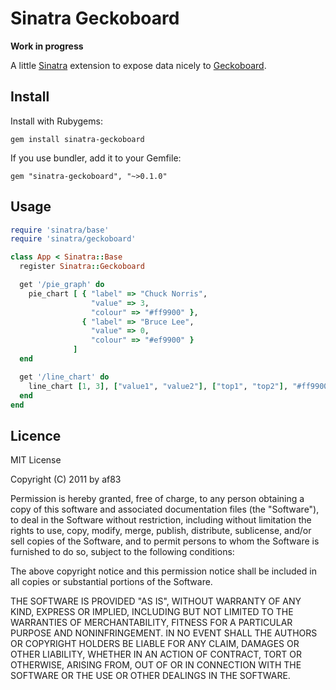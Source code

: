 # Sinatra Geckoboard

**Work in progress**

A little [Sinatra](http://www.sinatrarb.com/) extension to expose data nicely to [Geckoboard](http://www.geckoboard.com/).

## Install

Install with Rubygems:

    gem install sinatra-geckoboard

If you use bundler, add it to your Gemfile:

    gem "sinatra-geckoboard", "~>0.1.0"

## Usage

```ruby
require 'sinatra/base'
require 'sinatra/geckoboard'

class App < Sinatra::Base
  register Sinatra::Geckoboard

  get '/pie_graph' do
    pie_chart [ { "label" => "Chuck Norris",
                  "value" => 3,
                  "colour" => "#ff9900" },
                { "label" => "Bruce Lee",
                  "value" => 0,
                  "colour" => "#ef9900" }
              ]
  end

  get '/line_chart' do
    line_chart [1, 3], ["value1", "value2"], ["top1", "top2"], "#ff9900"
  end
end
```

## Licence

MIT License

Copyright (C) 2011 by af83

Permission is hereby granted, free of charge, to any person obtaining a copy of this software and associated documentation files (the "Software"), to deal in the Software without restriction, including without limitation the rights to use, copy, modify, merge, publish, distribute, sublicense, and/or sell copies of the Software, and to permit persons to whom the Software is furnished to do so, subject to the following conditions:

The above copyright notice and this permission notice shall be included in all copies or substantial portions of the Software.

THE SOFTWARE IS PROVIDED "AS IS", WITHOUT WARRANTY OF ANY KIND, EXPRESS OR IMPLIED, INCLUDING BUT NOT LIMITED TO THE WARRANTIES OF MERCHANTABILITY, FITNESS FOR A PARTICULAR PURPOSE AND NONINFRINGEMENT. IN NO EVENT SHALL THE AUTHORS OR COPYRIGHT HOLDERS BE LIABLE FOR ANY CLAIM, DAMAGES OR OTHER LIABILITY, WHETHER IN AN ACTION OF CONTRACT, TORT OR OTHERWISE, ARISING FROM, OUT OF OR IN CONNECTION WITH THE SOFTWARE OR THE USE OR OTHER DEALINGS IN THE SOFTWARE.
